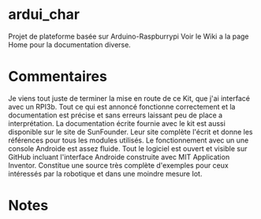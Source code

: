 # ardui_char
Projet de plateforme basée sur Arduino-Raspburrypi
Voir le Wiki a la page Home pour la documentation diverse.
# Commentaires
Je viens tout juste de terminer la mise en route de ce Kit, que j'ai interfacé avec un RPI3b. Tout ce qui est annoncé fonctionne correctement et la documentation est précise et sans erreurs laissant peu de place a interprétation. La documentation écrite fournie avec le kit est aussi disponible sur le site de SunFounder. Leur site complète l'écrit et donne les références pour tous les modules utilisés. Le fonctionnement avec un une console Androide est assez fluide. Tout le logiciel est ouvert et visible sur GitHub incluant l'interface Androide construite avec MIT Application Inventor. Constitue une source très complète d'exemples pour ceux intéressés par la robotique et dans une moindre mesure Iot.

# Notes

